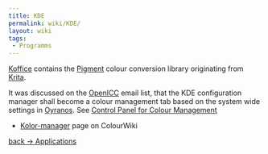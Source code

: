 ```yaml
---
title: KDE
permalink: wiki/KDE/
layout: wiki
tags:
 - Programms
---
```


[Koffice](http://wiki.koffice.org/index.php?title=Color_management)
contains the [Pigment](http://wiki.koffice.org/index.php?title=Pigment)
colour conversion library originating from [Krita](/wiki/Krita "wikilink").

It was discussed on the [OpenICC](/wiki/OpenICC "wikilink") email list, that
the KDE configuration manager shall become a colour management tab based
on the system wide settings in [Oyranos](/wiki/Oyranos "wikilink"). See
[Control Panel for Colour
Management](http://www.freedesktop.org/wiki/OpenIccForGoogleSoC2007#head-98b54ec09dfb3d4545661e5964e9ccb9fbf8d11a)

-   [Kolor-manager](/wiki/Kolor-manager "wikilink") page on ColourWiki

[back -&gt; Applications](/wiki/Applications "wikilink")
